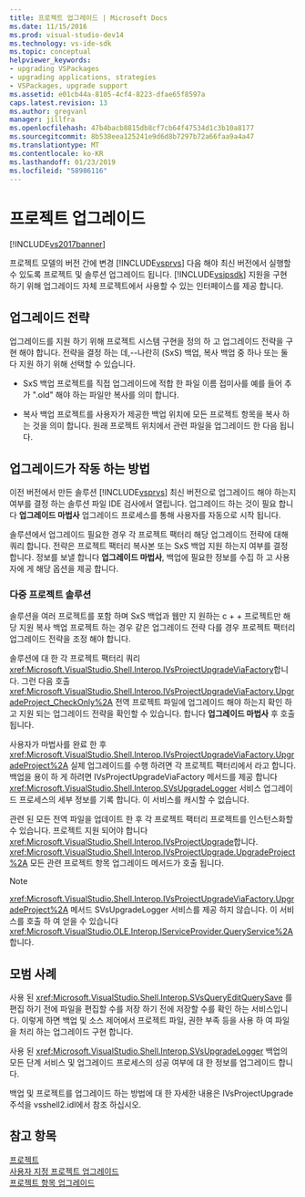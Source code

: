 ```yaml
---
title: 프로젝트 업그레이드 | Microsoft Docs
ms.date: 11/15/2016
ms.prod: visual-studio-dev14
ms.technology: vs-ide-sdk
ms.topic: conceptual
helpviewer_keywords:
- upgrading VSPackages
- upgrading applications, strategies
- VSPackages, upgrade support
ms.assetid: e01cb44a-8105-4cf4-8223-dfae65f8597a
caps.latest.revision: 13
ms.author: gregvanl
manager: jillfra
ms.openlocfilehash: 47b4bacb8815db8cf7cb64f47534d1c3b10a8177
ms.sourcegitcommit: 8b538eea125241e9d6d8b7297b72a66faa9a4a47
ms.translationtype: MT
ms.contentlocale: ko-KR
ms.lasthandoff: 01/23/2019
ms.locfileid: "58986116"
---
```

# <a name="upgrading-projects"></a>프로젝트 업그레이드
[!INCLUDE[vs2017banner](../../includes/vs2017banner.md)]

프로젝트 모델의 버전 간에 변경 [!INCLUDE[vsprvs](../../includes/vsprvs-md.md)] 다음 해야 최신 버전에서 실행할 수 있도록 프로젝트 및 솔루션 업그레이드 됩니다. [!INCLUDE[vsipsdk](../../includes/vsipsdk-md.md)] 지원을 구현 하기 위해 업그레이드 자체 프로젝트에서 사용할 수 있는 인터페이스를 제공 합니다.  
  
## <a name="upgrade-strategies"></a>업그레이드 전략  
 업그레이드를 지원 하기 위해 프로젝트 시스템 구현을 정의 하 고 업그레이드 전략을 구현 해야 합니다. 전략을 결정 하는 데,--나란히 (SxS) 백업, 복사 백업 중 하나 또는 둘 다 지원 하기 위해 선택할 수 있습니다.  
  
-   SxS 백업 프로젝트를 직접 업그레이드에 적합 한 파일 이름 접미사를 예를 들어 추가 ".old" 해야 하는 파일만 복사를 의미 합니다.  
  
-   복사 백업 프로젝트를 사용자가 제공한 백업 위치에 모든 프로젝트 항목을 복사 하는 것을 의미 합니다. 원래 프로젝트 위치에서 관련 파일을 업그레이드 한 다음 됩니다.  
  
## <a name="how-upgrade-works"></a>업그레이드가 작동 하는 방법  
 이전 버전에서 만든 솔루션 [!INCLUDE[vsprvs](../../includes/vsprvs-md.md)] 최신 버전으로 업그레이드 해야 하는지 여부를 결정 하는 솔루션 파일 IDE 검사에서 열립니다. 업그레이드 하는 것이 필요 합니다 **업그레이드 마법사** 업그레이드 프로세스를 통해 사용자를 자동으로 시작 됩니다.  
  
 솔루션에서 업그레이드 필요한 경우 각 프로젝트 팩터리 해당 업그레이드 전략에 대해 쿼리 합니다. 전략은 프로젝트 팩터리 복사본 또는 SxS 백업 지원 하는지 여부를 결정 합니다. 정보를 보낼 합니다 **업그레이드 마법사**, 백업에 필요한 정보를 수집 하 고 사용자에 게 해당 옵션을 제공 합니다.  
  
### <a name="multi-project-solutions"></a>다중 프로젝트 솔루션  
 솔루션을 여러 프로젝트를 포함 하며 SxS 백업과 웹만 지 원하는 c + + 프로젝트만 해당 지원 복사 백업 프로젝트 하는 경우 같은 업그레이드 전략 다를 경우 프로젝트 팩터리 업그레이드 전략을 조정 해야 합니다.  
  
 솔루션에 대 한 각 프로젝트 팩터리 쿼리 <xref:Microsoft.VisualStudio.Shell.Interop.IVsProjectUpgradeViaFactory>합니다. 그런 다음 호출 <xref:Microsoft.VisualStudio.Shell.Interop.IVsProjectUpgradeViaFactory.UpgradeProject_CheckOnly%2A> 전역 프로젝트 파일에 업그레이드 해야 하는지 확인 하 고 지원 되는 업그레이드 전략을 확인할 수 있습니다. 합니다 **업그레이드 마법사** 후 호출 됩니다.  
  
 사용자가 마법사를 완료 한 후 <xref:Microsoft.VisualStudio.Shell.Interop.IVsProjectUpgradeViaFactory.UpgradeProject%2A> 실제 업그레이드를 수행 하려면 각 프로젝트 팩터리에서 라고 합니다. 백업을 용이 하 게 하려면 IVsProjectUpgradeViaFactory 메서드를 제공 합니다 <xref:Microsoft.VisualStudio.Shell.Interop.SVsUpgradeLogger> 서비스 업그레이드 프로세스의 세부 정보를 기록 합니다. 이 서비스를 캐시할 수 없습니다.  
  
 관련 된 모든 전역 파일을 업데이트 한 후 각 프로젝트 팩터리 프로젝트를 인스턴스화할 수 있습니다. 프로젝트 지원 되어야 합니다 <xref:Microsoft.VisualStudio.Shell.Interop.IVsProjectUpgrade>합니다. <xref:Microsoft.VisualStudio.Shell.Interop.IVsProjectUpgrade.UpgradeProject%2A> 모든 관련 프로젝트 항목 업그레이드 메서드가 호출 됩니다.  
  
> [!NOTE]
>  <xref:Microsoft.VisualStudio.Shell.Interop.IVsProjectUpgradeViaFactory.UpgradeProject%2A> 메서드 SVsUpgradeLogger 서비스를 제공 하지 않습니다. 이 서비스를 호출 하 여 얻을 수 있습니다 <xref:Microsoft.VisualStudio.OLE.Interop.IServiceProvider.QueryService%2A>합니다.  
  
## <a name="best-practices"></a>모범 사례  
 사용 된 <xref:Microsoft.VisualStudio.Shell.Interop.SVsQueryEditQuerySave> 를 편집 하기 전에 파일을 편집할 수를 저장 하기 전에 저장할 수를 확인 하는 서비스입니다. 이렇게 하면 백업 및 소스 제어에서 프로젝트 파일, 권한 부족 등을 사용 하 여 파일을 처리 하는 업그레이드 구현 합니다.  
  
 사용 된 <xref:Microsoft.VisualStudio.Shell.Interop.SVsUpgradeLogger> 백업의 모든 단계 서비스 및 업그레이드 프로세스의 성공 여부에 대 한 정보를 업그레이드 합니다.  
  
 백업 및 프로젝트를 업그레이드 하는 방법에 대 한 자세한 내용은 IVsProjectUpgrade 주석을 vsshell2.idl에서 참조 하십시오.  
  
## <a name="see-also"></a>참고 항목  
 [프로젝트](../../extensibility/internals/projects.md)   
 [사용자 지정 프로젝트 업그레이드](../../misc/upgrading-custom-projects.md)   
 [프로젝트 항목 업그레이드](../../misc/upgrading-project-items.md)
